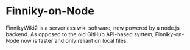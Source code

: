 # Finniky-on-Node
FinnikyWiki2 is a serverless wiki software, now powered by a node.js backend. As opposed to the old GitHub API-based system, Finniky-on-Node now is faster and only reliant on local files. 
